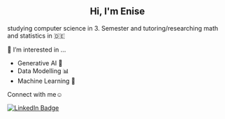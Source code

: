 <h2 align="center">Hi, I'm Enise</h2> 

studying computer science in 3. Semester and tutoring/researching math and statistics in 🇩🇪

💭 I’m interested in …
- Generative AI 🤖
- Data Modelling 📊
- Machine Learning 🧠

Connect with me☺️


<div id="badges">
  <a href="https://www.linkedin.com/in/enise-usta-128730a6/">
    <img src="https://img.shields.io/badge/LinkedIn-blue?style=for-the-badge&logo=linkedin&logoColor=white" alt="LinkedIn Badge"/>
  </a>
</div>



